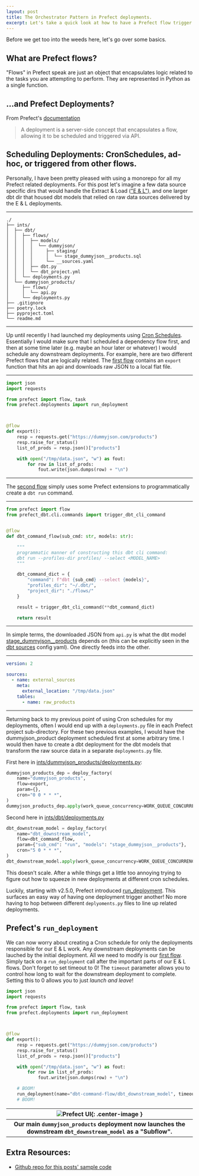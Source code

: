 ```yaml
---
layout: post
title: The Orchestrator Pattern in Prefect deployments.
excerpt: Let's take a quick look at how to have a Prefect flow trigger a downstream deployment.
---
```


Before we get too into the weeds here, let's go over some basics.

## What are Prefect flows?
"Flows" in Prefect speak are just an object that encapsulates logic related to the tasks you are attempting to perform.  They are represented in Python as a single function.


## ...and Prefect Deployments?
From Prefect's [documentation](https://docs.prefect.io/2.10.18/concepts/deployments/#deployments)
> A deployment is a server-side concept that encapsulates a flow, allowing it to be scheduled and triggered via API.


## Scheduling Deployments: CronSchedules, ad-hoc, or triggered from other flows.
Personally, I have been pretty pleased with using a monorepo for all my Prefect related deployments. For this post let's imagine a few data source specific dirs that would handle the Extract & Load (["E & L"](https://www.linkedin.com/pulse/eletl-elt-data-engineering-concepts-your-next-sayan-chowdhury/)), and one larger dbt dir that housed dbt models that relied on raw data sources delivered by the E & L deployments.

------
```
./
├── ints/
│  ├── dbt/
│  │  ├── flows/
│  │  │  ├── models/
│  │  │  │  └── dummyjson/
│  │  │  │     ├── staging/
│  │  │  │     │  └── stage_dummyjson__products.sql
│  │  │  │     └── __sources.yaml
│  │  │  ├── dbt.py
│  │  │  └── dbt_project.yml
│  │  └── deployments.py
│  └── dummyjson_products/
│     ├── flows/
│     │  └── api.py
│     └── deployments.py
├── .gitignore
├── poetry.lock
├── pyproject.toml
└── readme.md
```
------

Up until recently I had launched my deployments using [Cron Schedules](https://docs.prefect.io/2.10.18/concepts/schedules/#cron). Essentially I would make sure that I scheduled a dependency flow first, and then at some time later (e.g. maybe an hour later or whatever) I would schedule any downstream deployments.
For example, here are two different Prefect flows that are logically related.  The [first flow](https://github.com/stubs/prefect-explorations/blob/main/ints/dummyjson_products/flows/api.py) contains an `export` function that hits an api and downloads raw JSON to a local flat file.

------
```python
import json
import requests

from prefect import flow, task
from prefect.deployments import run_deployment



@flow
def export():
    resp = requests.get("https://dummyjson.com/products")
    resp.raise_for_status()
    list_of_prods = resp.json()["products"]

    with open("/tmp/data.json", "w") as fout:
        for row in list_of_prods:
            fout.write(json.dumps(row) + "\n")
```
------

The [second flow](https://github.com/stubs/prefect-explorations/blob/main/ints/dbt/flows/dbt.py) simply uses some Prefect extensions to programmatically create a `dbt run` command.

------
```python
from prefect import flow
from prefect_dbt.cli.commands import trigger_dbt_cli_command


@flow
def dbt_command_flow(sub_cmd: str, models: str):

    """
    programmatic manner of constructing this dbt cli command:
    dbt run --profiles-dir profiles/ --select <MODEL_NAME>
    """

    dbt_command_dict = {
        "command": f"dbt {sub_cmd} --select {models}",
        "profiles_dir": "~/.dbt/",
        "project_dir": "./flows/"
    }

    result = trigger_dbt_cli_command(**dbt_command_dict)

    return result
```
------


In simple terms, the downloaded JSON from `api.py` is what the dbt model [stage_dummyjson__products](https://github.com/stubs/prefect-explorations/blob/main/ints/dbt/flows/models/dummyjson/staging/stage_dummyjson__products.sql)
depends on (this can be explicitly seen in the [dbt sources](https://github.com/stubs/prefect-explorations/blob/main/ints/dbt/flows/models/dummyjson/__sources.yaml) config yaml). One directly feeds into the other.


------
```yaml
version: 2

sources:
  - name: external_sources
    meta:
      external_location: "/tmp/data.json"
    tables:
      - name: raw_products
```
------


Returning back to my previous point of using Cron schedules for my deployments, often I would end up with a `deployments.py` file in each Prefect project sub-directory. For these two previous examples, I would have the dummyjson_product deployment scheduled first at some arbitrary time. I would then have to create a dbt deployment for the dbt models that transform the raw source data in a separate `deployments.py` file.


First here in [ints/dummyjson_products/deployments.py](https://github.com/stubs/prefect-explorations/blob/7175c541c87e521850711e1a887b81915565856d/ints/dummyjson_products/deployments.py#L25-L31):
```python
dummyjson_products_dep = deploy_factory(
    name="dummyjson_products",
    flow=export,
    param={},
    cron="0 0 * * *",
)
dummyjson_products_dep.apply(work_queue_concurrency=WORK_QUEUE_CONCURRENCY)
```

Second here in [ints/dbt/deployments.py](https://github.com/stubs/prefect-explorations/blob/7175c541c87e521850711e1a887b81915565856d/ints/dbt/deployments.py#L25-L31)
```python
dbt_downstream_model = deploy_factory(
    name="dbt_downstream_model",
    flow=dbt_command_flow,
    param={"sub_cmd": "run", "models": "stage_dummyjson__products"},
    cron="5 0 * * *",
)
dbt_downstream_model.apply(work_queue_concurrency=WORK_QUEUE_CONCURRENCY)
```


This doesn't scale.  After a while things get a little too
annoying trying to figure out how to squeeze in new deployments at different cron schedules.

Luckily, starting with v2.5.0, Prefect introduced [run_deployment](https://docs.prefect.io/2.10.18/api-ref/prefect/deployments/deployments/#prefect.deployments.deployments.run_deployment). This surfaces an easy way of having one deployment trigger another! No more having to hop between different `deplyoments.py` files to line up related deployments.

## Prefect's `run_deployment`
We can now worry about creating a Cron schedule for only the deployments responsible for our E & L work. Any downstream deployments can be lauched by the initial deployment. All we need to modify is our [first flow](https://github.com/stubs/prefect-explorations/blob/main/ints/dummyjson_products/flows/api.py). Simply tack on a `run_deployment` call after the important parts of our E & L flows. Don't forget to set timeout to 0! The `timeout` parameter allows you to control how long to wait for the downstream deployment to complete.  Setting this to 0 allows you to just _launch and leave_!

```python
import json
import requests

from prefect import flow, task
from prefect.deployments import run_deployment



@flow
def export():
    resp = requests.get("https://dummyjson.com/products")
    resp.raise_for_status()
    list_of_prods = resp.json()["products"]

    with open("/tmp/data.json", "w") as fout:
        for row in list_of_prods:
            fout.write(json.dumps(row) + "\n")

    # BOOM!
    run_deployment(name="dbt-command-flow/dbt_downstream_model", timeout=0)
    # BOOM!
```

|![Prefect UI]({{site.url}}/public/run_deployment/run_dep_prefect_gui.png){: .center-image }|
|:--:|
| <b>Our main `dummyjson_products` deployment now launches the downstream `dbt_downstream_model` as a "Subflow".</b>|


## Extra Resources:
* [Github repo for this posts' sample code](https://github.com/stubs/prefect-explorations)
